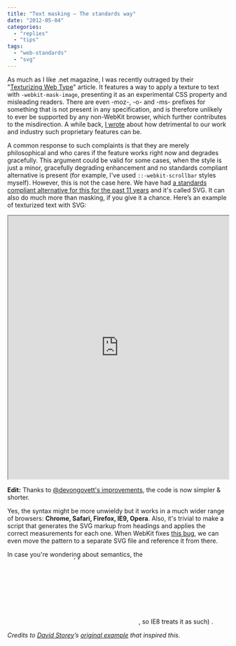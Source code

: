 ```yaml
---
title: "Text masking — The standards way"
date: "2012-05-04"
categories:
  - "replies"
  - "tips"
tags:
  - "web-standards"
  - "svg"
---
```


As much as I like .net magazine, I was recently outraged by their "[Texturizing Web Type](http://www.netmagazine.com/tutorials/texturise-web-type-css)" article. It features a way to apply a texture to text with `-webkit-mask-image`, presenting it as an experimental CSS property and misleading readers. There are even -moz-, -o- and -ms- prefixes for something that is not present in any specification, and is therefore unlikely to ever be supported by any non-WebKit browser, which further contributes to the misdirection. A while back, [I wrote](http://www.alistapart.com/articles/every-time-you-call-a-proprietary-feature-css3-a-kitten-dies/) about how detrimental to our work and industry such proprietary features can be.

A common response to such complaints is that they are merely philosophical and who cares if the feature works right now and degrades gracefully. This argument could be valid for some cases, when the style is just a minor, gracefully degrading enhancement and no standards compliant alternative is present (for example, I've used `::-webkit-scrollbar` styles myself). However, this is not the case here. We have had [a standards compliant alternative for this for the past 11 years](http://www.w3.org/TR/2001/WD-SVG11-20011030/ "Warning: This is a very early version of the SVG 1.1 spec. For reference, use the latest one.") and it's called SVG. It can also do much more than masking, if you give it a chance. Here’s an example of texturized text with SVG:

<iframe style="width: 100%; height: 600px;" src="http://dabblet.com/gist/2594420" width="320" height="240"></iframe>

**Edit:** Thanks to [@devongovett's improvements](https://twitter.com/devongovett/status/198513261333848064), the code is now simpler & shorter.

Yes, the syntax might be more unwieldy but it works in a much wider range of browsers: **Chrome, Safari, Firefox, IE9, Opera**. Also, it's trivial to make a script that generates the SVG markup from headings and applies the correct measurements for each one. When WebKit fixes [this bug](https://bugs.webkit.org/show_bug.cgi?id=65344), we can even move the pattern to a separate SVG file and reference it from there.

In case you're wondering about semantics, the <svg> element is considered "flow content" and is therefore allowed in heading elements. Also, even if search engines don't understand inline SVG, they will just ignore the tags and still see the content inside the <text> element. Based on that, you could even make it degrade gracefully in IE8, as long as you include the HTML5 fix for the <svg> element. Then the CSS rules for the typography will still apply. You'll just need to conditionally hide the <image>, since IE8 displays a broken image there (a little known fact is that, in HTML, <image> is basically equivalent to <img>, so IE8 treats it as such) .

_Credits to [David Storey](https://twitter.com/dstorey)’s [original example](http://my.opera.com/dstorey/blog/using-svg-masks-for-cut-out-text-effects) that inspired this._
